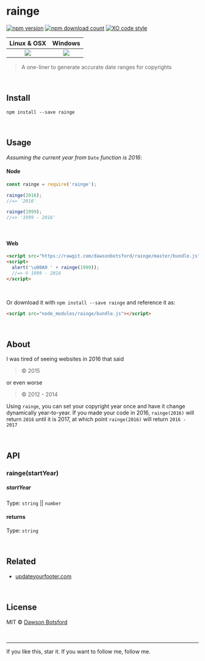 # rainge
[![npm version](https://img.shields.io/npm/v/rainge.svg)](https://www.npmjs.com/package/rainge)
[![npm download count](http://img.shields.io/npm/dm/rainge.svg?style=flat)](http://npmjs.org/rainge)
[![XO code style](https://img.shields.io/badge/code_style-XO-5ed9c7.svg)](https://github.com/sindresorhus/xo)

  <table>
    <thead>
      <tr>
        <th>Linux & OSX</th>
        <th>Windows</th>
      </tr>
    </thead>
    <tbody>
      <tr>
        <td align="center">
          <a href="https://travis-ci.org/dawsonbotsford/rainge"><img src="https://api.travis-ci.org/dawsonbotsford/rainge.svg?branch=master"></a>
        </td>
        <td align="center">
          <a href="https://ci.appveyor.com/project/dawsonbotsford/rainge"><img src="https://ci.appveyor.com/api/projects/status/1qjrnuj1tni0osli?svg=true"></a>
        </td>
      </tr>
    </tbody>
  </table>

> A one-liner to generate accurate date ranges for copyrights

<br>

## Install

```
npm install --save rainge
```

<br>

## Usage

*Assuming the current year from* `Date` *function is 2016*:

#### Node

```js
const rainge = require('rainge');

rainge(2016);
//=> '2016'

rainge(1999);
//=> '1999 - 2016'
```

<br>

#### Web
```html
<script src="https://rawgit.com/dawsonbotsford/rainge/master/bundle.js"></script>
<script>
  alert('\u00A9 ' + rainge(1999));
  //=> © 1999 - 2016
</script>
```

<br>

Or download it with `npm install --save rainge` and reference it as:
```html
<script src="node_modules/rainge/bundle.js"></script>
```

<br>

## About

I was tired of seeing websites in 2016 that said
> © 2015

or even worse
>© 2012 - 2014

Using `rainge`, you can set your copyright year once and have it change dynamically year-to-year. If you made your code in 2016, `rainge(2016)` will return `2016` until it is 2017, at which point `rainge(2016)` will return `2016 - 2017`

<br>

## API

### rainge(startYear)

##### startYear

Type: `string` || `number`

#### returns

Type: `string`

<br>

## Related
* [updateyourfooter.com](http://updateyourfooter.com/)

<br>

## License

MIT © [Dawson Botsford](http://dawsonbotsford.com)

<br>

---
If you like this, star it. If you want to follow me, follow me.
